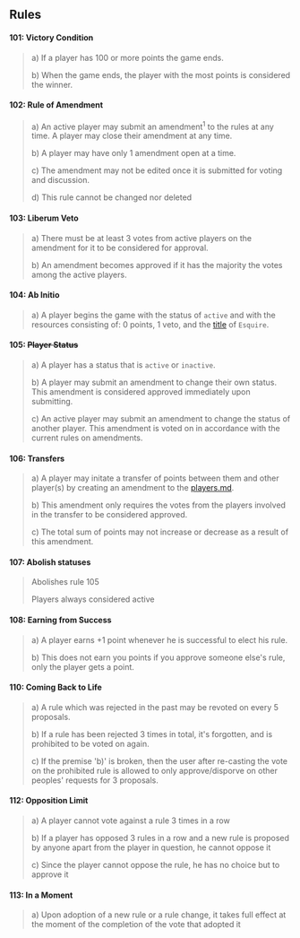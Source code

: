 ## Rules

#### 101: Victory Condition
> a) If a player has 100 or more points the game ends.
>
> b) When the game ends, the player with the most points is considered the winner.



#### 102: Rule of Amendment 
> a) An active player may submit an amendment<sup>1</sup> to the rules at any time. A player may close their amendment at any time.
>
> b) A player may have only 1 amendment open at a time.
>
> c) The amendment may not be edited once it is submitted for voting and discussion. 
>
> d) This rule cannot be changed nor deleted


#### 103: Liberum Veto
> a) There must be at least 3 votes from active players on the amendment for it to be considered for approval.
> 
> b) An amendment becomes approved if it has the majority the votes among the active players.



#### 104: Ab Initio
> a) A player begins the game with the status of `active` and with the resources consisting of: 0 points, 1 veto, and the [title](https://en.wikipedia.org/wiki/Royal_and_noble_ranks) of `Esquire`. 



#### 105: ~~Player Status~~
> a) A player has a status that is `active` or `inactive`. 
>
> b) A player may submit an amendment to change their own status. This amendment is considered approved immediately upon submitting.
>
> c) An active player may submit an amendment to change the status of another player. This amendment is voted on in accordance with the current rules on amendments.



#### 106: Transfers
> a) A player may initate a transfer of points between them and other player(s) by creating an amendment to the [players.md](player.md).
> 
> b) This amendment only requires the votes from the players involved in the transfer to be considered approved.
>
> c) The total sum of points may not increase or decrease as a result of this amendment.


#### 107: Abolish statuses
> Abolishes rule 105
>
> Players always considered active



#### 108: Earning from Success

> a) A player earns +1 point whenever he is successful to elect his rule.
>
> b) This does not earn you points if you approve someone else's rule, only the player gets a point.


#### 110: Coming Back to Life
> a) A rule which was rejected in the past may be revoted on every 5 proposals.
>
> b) If a rule has been rejected 3 times in total, it's forgotten, and is prohibited to be voted on again.
>
> c) If the premise 'b)' is broken, then the user after re-casting the vote on the prohibited rule is allowed to only approve/disporve on other peoples' requests for 3 proposals.


#### 112: Opposition Limit 
> a) A player cannot vote against a rule 3 times in a row
>
> b) If a player has opposed 3 rules in a row and a new rule is proposed by anyone apart from the player in question, he cannot oppose it
>
> c) Since the player cannot oppose the rule, he has no choice but to approve it

#### 113: In a Moment
> a) Upon adoption of a new rule or a rule change, it takes full effect at the moment of the completion of the vote that adopted it

